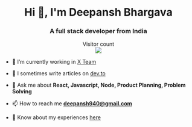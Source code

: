 <h1 align="center">Hi 👋, I'm Deepansh Bhargava</h1>
<h3 align="center">A full stack developer from India</h3>

<p align="center"> 
  Visitor count<br>
  <img src="https://profile-counter.glitch.me/deepansh946/count.svg" />
</p>

- 🔭 I’m currently working in [X Team](https://x-team.com/)

- 📝 I sometimes write articles on [dev.to](https://dev.to/deepansh946)

- 💬 Ask me about **React, Javascript, Node, Product Planning, Problem Solving**

- 📫 How to reach me **deepansh940@gmail.com**

- 📄 Know about my experiences [here](https://drive.google.com/file/d/1mKsywAVv5mOR85SyGhnb-OmSQyKUVsNf/view)
